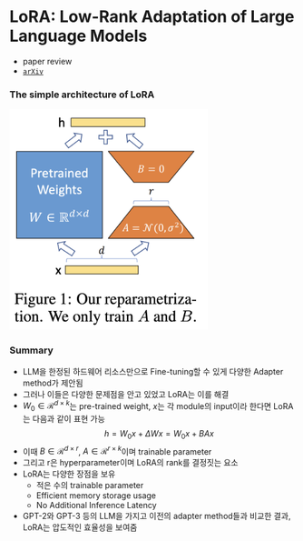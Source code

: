 # LoRA: Low-Rank Adaptation of Large Language Models
- paper review
- [`arXiv`](https://arxiv.org/abs/2106.09685)

### The simple architecture of LoRA
<img src = "https://github.com/AITE-R/paper-review/blob/main/LoRA/figures/figure1.png?raw=true" width=350>

### Summary
- LLM을 한정된 하드웨어 리소스만으로 Fine-tuning할 수 있게 다양한 Adapter method가 제안됨
- 그러나 이들은 다양한 문제점을 안고 있었고 LoRA는 이를 해결
- $W_0\in \mathcal{R}^{d \times k}$는 pre-trained weight, $x$는 각 module의 input이라 한다면 LoRA는 다음과 같이 표현 가능
$$h=W_0 x + \Delta W x = W_0 x + BA x$$
- 이때 $B\in \mathcal{R}^{d\times r}$, $A\in \mathcal{R}^{r\times k}$이며 trainable parameter
- 그리고 r은 hyperparameter이며 LoRA의 rank를 결정짓는 요소
- LoRA는 다양한 장점을 보유
    - 적은 수의 trainable parameter
    - Efficient memory storage usage
    - No Additional Inference Latency
- GPT-2와 GPT-3 등의 LLM을 가지고 이전의 adapter method들과 비교한 결과, LoRA는 압도적인 효율성을 보여줌
